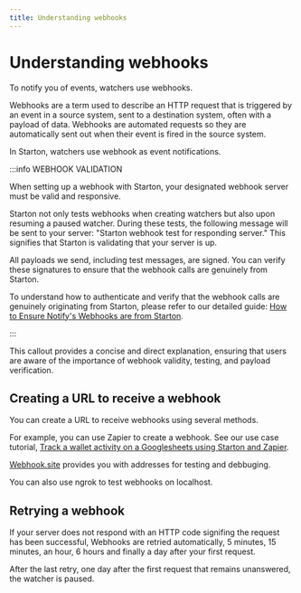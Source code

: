 ```yaml
---
title: Understanding webhooks
---
```


# Understanding webhooks

To notify you of events, watchers use webhooks.

Webhooks are a term used to describe an HTTP request that is triggered by an event in a source system, sent to a destination system, often with a payload of data. Webhooks are automated requests so they are automatically sent out when their event is fired in the source system.

In Starton, watchers use webhook as event notifications.

:::info WEBHOOK VALIDATION 

When setting up a webhook with Starton, your designated webhook server must be valid and responsive.

Starton not only tests webhooks when creating watchers but also upon resuming a paused watcher. During these tests, the following message will be sent to your server: "Starton webhook test for responding server." This signifies that Starton is validating that your server is up.

All payloads we send, including test messages, are signed. You can verify these signatures to ensure that the webhook calls are genuinely from Starton.

To understand how to authenticate and verify that the webhook calls are genuinely originating from Starton, please refer to our detailed guide:  [How to Ensure Notify's Webhooks are from Starton](https://docs.starton.com/docs/Tutorials/how-to-ensure-notifys-webhooks-are-from-starton).

:::

This callout provides a concise and direct explanation, ensuring that users are aware of the importance of webhook validity, testing, and payload verification.
## Creating a URL to receive a webhook

You can create a URL to receive webhooks using several methods.

For example, you can use Zapier to create a webhook. See our use case tutorial, [Track a wallet activity on a Googlesheets using Starton and Zapier](https://docs.starton.com/docs/Tutorials/track-wallet-activity).

[Webhook.site](https://webhook.site/) provides you with addresses for testing and debbuging.

You can also use ngrok to test webhooks on localhost.

## Retrying a webhook

If your server does not respond with an HTTP code signifing the request has been successful, Webhooks are retried automatically, 5 minutes, 15 minutes, an hour, 6 hours and finally a day after your first request.

After the last retry, one day after the first request that remains unanswered, the watcher is paused.
